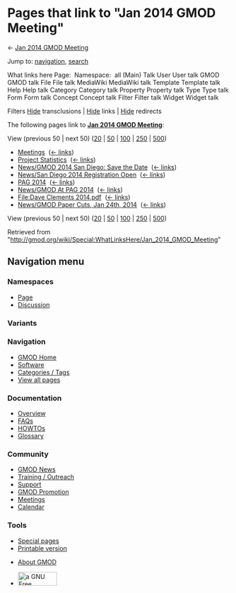 <div id="mw-page-base" class="noprint">

</div>

<div id="mw-head-base" class="noprint">

</div>

<div id="content" class="mw-body" role="main">

<span id="top"></span>

<div id="mw-js-message" style="display:none;">

</div>



# <span dir="auto">Pages that link to "Jan 2014 GMOD Meeting"</span>

<div id="bodyContent">

<div id="contentSub">

← [Jan 2014 GMOD
Meeting](/wiki/Jan_2014_GMOD_Meeting "Jan 2014 GMOD Meeting")

</div>

<div id="jump-to-nav" class="mw-jump">

Jump to: [navigation](#mw-navigation), [search](#p-search)

</div>

<div id="mw-content-text">

What links here Page:  Namespace:  all (Main) Talk User User talk GMOD
GMOD talk File File talk MediaWiki MediaWiki talk Template Template talk
Help Help talk Category Category talk Property Property talk Type Type
talk Form Form talk Concept Concept talk Filter Filter talk Widget
Widget talk

Filters
[Hide](/mediawiki/index.php?title=Special:WhatLinksHere/Jan_2014_GMOD_Meeting&hidetrans=1 "Special:WhatLinksHere/Jan 2014 GMOD Meeting")
transclusions \|
[Hide](/mediawiki/index.php?title=Special:WhatLinksHere/Jan_2014_GMOD_Meeting&hidelinks=1 "Special:WhatLinksHere/Jan 2014 GMOD Meeting")
links \|
[Hide](/mediawiki/index.php?title=Special:WhatLinksHere/Jan_2014_GMOD_Meeting&hideredirs=1 "Special:WhatLinksHere/Jan 2014 GMOD Meeting")
redirects

The following pages link to **[Jan 2014 GMOD
Meeting](/wiki/Jan_2014_GMOD_Meeting "Jan 2014 GMOD Meeting")**:

View (previous 50 \| next 50)
([20](/mediawiki/index.php?title=Special:WhatLinksHere/Jan_2014_GMOD_Meeting&limit=20 "Special:WhatLinksHere/Jan 2014 GMOD Meeting")
\|
[50](/mediawiki/index.php?title=Special:WhatLinksHere/Jan_2014_GMOD_Meeting&limit=50 "Special:WhatLinksHere/Jan 2014 GMOD Meeting")
\|
[100](/mediawiki/index.php?title=Special:WhatLinksHere/Jan_2014_GMOD_Meeting&limit=100 "Special:WhatLinksHere/Jan 2014 GMOD Meeting")
\|
[250](/mediawiki/index.php?title=Special:WhatLinksHere/Jan_2014_GMOD_Meeting&limit=250 "Special:WhatLinksHere/Jan 2014 GMOD Meeting")
\|
[500](/mediawiki/index.php?title=Special:WhatLinksHere/Jan_2014_GMOD_Meeting&limit=500 "Special:WhatLinksHere/Jan 2014 GMOD Meeting"))

- [Meetings](/wiki/Meetings "Meetings") ‎
  <span class="mw-whatlinkshere-tools">([←
  links](/mediawiki/index.php?title=Special:WhatLinksHere&target=Meetings "Special:WhatLinksHere"))</span>
- [Project Statistics](/wiki/Project_Statistics "Project Statistics") ‎
  <span class="mw-whatlinkshere-tools">([←
  links](/mediawiki/index.php?title=Special:WhatLinksHere&target=Project+Statistics "Special:WhatLinksHere"))</span>
- [News/GMOD 2014 San Diego: Save the
  Date](/wiki/News/GMOD_2014_San_Diego:_Save_the_Date "News/GMOD 2014 San Diego: Save the Date")
  ‎ <span class="mw-whatlinkshere-tools">([←
  links](/mediawiki/index.php?title=Special:WhatLinksHere&target=News%2FGMOD+2014+San+Diego%3A+Save+the+Date "Special:WhatLinksHere"))</span>
- [News/San Diego 2014 Registration
  Open](/wiki/News/San_Diego_2014_Registration_Open "News/San Diego 2014 Registration Open")
  ‎ <span class="mw-whatlinkshere-tools">([←
  links](/mediawiki/index.php?title=Special:WhatLinksHere&target=News%2FSan+Diego+2014+Registration+Open "Special:WhatLinksHere"))</span>
- [PAG 2014](/wiki/PAG_2014 "PAG 2014") ‎
  <span class="mw-whatlinkshere-tools">([←
  links](/mediawiki/index.php?title=Special:WhatLinksHere&target=PAG+2014 "Special:WhatLinksHere"))</span>
- [News/GMOD At PAG
  2014](/wiki/News/GMOD_At_PAG_2014 "News/GMOD At PAG 2014") ‎
  <span class="mw-whatlinkshere-tools">([←
  links](/mediawiki/index.php?title=Special:WhatLinksHere&target=News%2FGMOD+At+PAG+2014 "Special:WhatLinksHere"))</span>
- [File:Dave Clements
  2014.pdf](/wiki/File:Dave_Clements_2014.pdf "File:Dave Clements 2014.pdf")
  ‎ <span class="mw-whatlinkshere-tools">([←
  links](/mediawiki/index.php?title=Special:WhatLinksHere&target=File%3ADave+Clements+2014.pdf "Special:WhatLinksHere"))</span>
- [News/GMOD Paper Cuts, Jan 24th,
  2014](/wiki/News/GMOD_Paper_Cuts,_Jan_24th,_2014 "News/GMOD Paper Cuts, Jan 24th, 2014")
  ‎ <span class="mw-whatlinkshere-tools">([←
  links](/mediawiki/index.php?title=Special:WhatLinksHere&target=News%2FGMOD+Paper+Cuts%2C+Jan+24th%2C+2014 "Special:WhatLinksHere"))</span>

View (previous 50 \| next 50)
([20](/mediawiki/index.php?title=Special:WhatLinksHere/Jan_2014_GMOD_Meeting&limit=20 "Special:WhatLinksHere/Jan 2014 GMOD Meeting")
\|
[50](/mediawiki/index.php?title=Special:WhatLinksHere/Jan_2014_GMOD_Meeting&limit=50 "Special:WhatLinksHere/Jan 2014 GMOD Meeting")
\|
[100](/mediawiki/index.php?title=Special:WhatLinksHere/Jan_2014_GMOD_Meeting&limit=100 "Special:WhatLinksHere/Jan 2014 GMOD Meeting")
\|
[250](/mediawiki/index.php?title=Special:WhatLinksHere/Jan_2014_GMOD_Meeting&limit=250 "Special:WhatLinksHere/Jan 2014 GMOD Meeting")
\|
[500](/mediawiki/index.php?title=Special:WhatLinksHere/Jan_2014_GMOD_Meeting&limit=500 "Special:WhatLinksHere/Jan 2014 GMOD Meeting"))

</div>

<div class="printfooter">

Retrieved from
"<http://gmod.org/wiki/Special:WhatLinksHere/Jan_2014_GMOD_Meeting>"

</div>

<div id="catlinks" class="catlinks catlinks-allhidden">

</div>

<div class="visualClear">

</div>

</div>

</div>

<div id="mw-navigation">

## Navigation menu

<div id="mw-head">



<div id="left-navigation">

<div id="p-namespaces" class="vectorTabs" role="navigation"
aria-labelledby="p-namespaces-label">

### Namespaces

- <span id="ca-nstab-main"><a href="/wiki/Jan_2014_GMOD_Meeting" accesskey="c"
  title="View the content page [c]">Page</a></span>
- <span id="ca-talk"><a
  href="/mediawiki/index.php?title=Talk:Jan_2014_GMOD_Meeting&amp;action=edit&amp;redlink=1"
  accesskey="t"
  title="Discussion about the content page [t]">Discussion</a></span>

</div>

<div id="p-variants" class="vectorMenu emptyPortlet" role="navigation"
aria-labelledby="p-variants-label">

### 

### Variants[](#)

<div class="menu">

</div>

</div>

</div>

<div id="right-navigation">





</div>



</div>

</div>

</div>

<div id="mw-panel">

<div id="p-logo" role="banner">

<a href="/wiki/Main_Page"
style="background-image: url(http://gmod.org/images/GMOD-cogs.png);"
title="Visit the main page"></a>

</div>

<div id="p-Navigation" class="portal" role="navigation"
aria-labelledby="p-Navigation-label">

### Navigation

<div class="body">

- <span id="n-GMOD-Home">[GMOD Home](/wiki/Main_Page)</span>
- <span id="n-Software">[Software](/wiki/GMOD_Components)</span>
- <span id="n-Categories-.2F-Tags">[Categories /
  Tags](/wiki/Categories)</span>
- <span id="n-View-all-pages">[View all
  pages](/wiki/Special:AllPages)</span>

</div>

</div>

<div id="p-Documentation" class="portal" role="navigation"
aria-labelledby="p-Documentation-label">

### Documentation

<div class="body">

- <span id="n-Overview">[Overview](/wiki/Overview)</span>
- <span id="n-FAQs">[FAQs](/wiki/Category:FAQ)</span>
- <span id="n-HOWTOs">[HOWTOs](/wiki/Category:HOWTO)</span>
- <span id="n-Glossary">[Glossary](/wiki/Glossary)</span>

</div>

</div>

<div id="p-Community" class="portal" role="navigation"
aria-labelledby="p-Community-label">

### Community

<div class="body">

- <span id="n-GMOD-News">[GMOD News](/wiki/GMOD_News)</span>
- <span id="n-Training-.2F-Outreach">[Training /
  Outreach](/wiki/Training_and_Outreach)</span>
- <span id="n-Support">[Support](/wiki/Support)</span>
- <span id="n-GMOD-Promotion">[GMOD
  Promotion](/wiki/GMOD_Promotion)</span>
- <span id="n-Meetings">[Meetings](/wiki/Meetings)</span>
- <span id="n-Calendar">[Calendar](/wiki/Calendar)</span>

</div>

</div>

<div id="p-tb" class="portal" role="navigation"
aria-labelledby="p-tb-label">

### Tools

<div class="body">

- <span id="t-specialpages"><a href="/wiki/Special:SpecialPages" accesskey="q"
  title="A list of all special pages [q]">Special pages</a></span>
- <span id="t-print"><a
  href="/mediawiki/index.php?title=Special:WhatLinksHere/Jan_2014_GMOD_Meeting&amp;printable=yes"
  rel="alternate" accesskey="p"
  title="Printable version of this page [p]">Printable version</a></span>

</div>

</div>

</div>

</div>

<div id="footer" role="contentinfo">

- <span id="footer-places-about">[About
  GMOD](/wiki/GMOD:About "GMOD:About")</span>

<!-- -->

- <span id="footer-copyrightico">[<img src="http://www.gnu.org/graphics/gfdl-logo-small.png" width="88"
  height="31" alt="a GNU Free Documentation License" />](http://www.gnu.org/licenses/fdl-1.3.html)</span>




</div>
